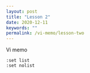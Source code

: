 ```yaml
---
layout: post
title: "Lesson 2"
date: 2020-12-11
keywords: ""
permalink: /vi-memo/lesson-two
---
```


Vi memo

```
:set list
:set nolist
```